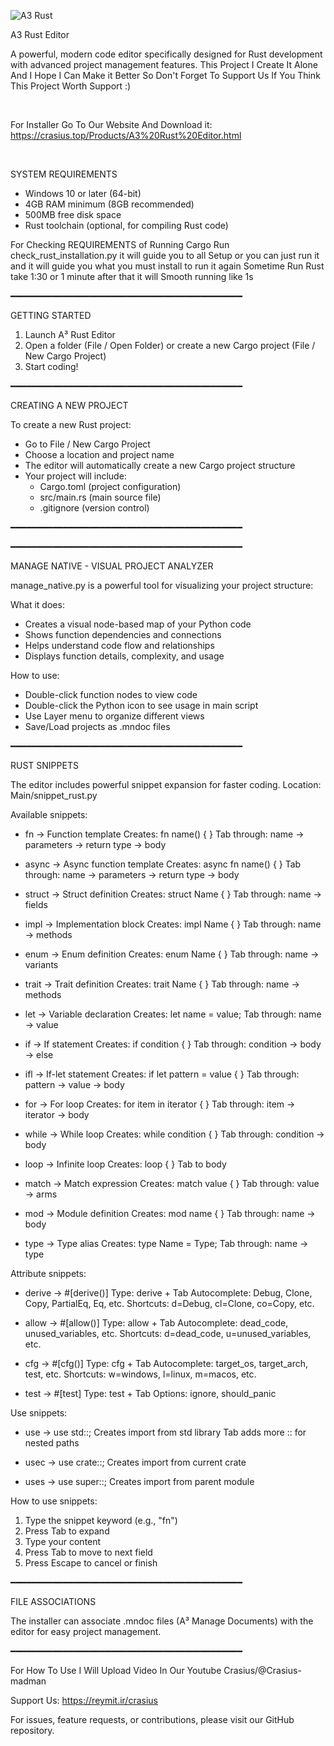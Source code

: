 ![A3 Rust](https://github.com/user-attachments/assets/973ff29a-7287-48f6-8c70-727443760f30)

A3 Rust Editor

A powerful, modern code editor specifically designed for Rust development with advanced project management features.
This Project I Create It Alone And I Hope I Can Make it Better So Don't Forget To Support Us If You Think This Project
Worth Support :)

<br>

For Installer Go To Our Website And Download it:
https://crasius.top/Products/A3%20Rust%20Editor.html

<br>

SYSTEM REQUIREMENTS

- Windows 10 or later (64-bit)
- 4GB RAM minimum (8GB recommended)
- 500MB free disk space
- Rust toolchain (optional, for compiling Rust code)

For Checking REQUIREMENTS of Running Cargo Run check_rust_installation.py it will guide you to all Setup
or you can just run it and it will guide you what you must install to run it again Sometime Run Rust take 1:30 or 1 minute
after that it will Smooth running like 1s

━━━━━━━━━━━━━━━━━━━━━━━━━━━━━━━━━━━━━━━━━━━━

GETTING STARTED

1. Launch A³ Rust Editor
2. Open a folder (File / Open Folder) or create a new Cargo project (File / New Cargo Project)
3. Start coding!

━━━━━━━━━━━━━━━━━━━━━━━━━━━━━━━━━━━━━━━━━━━━

CREATING A NEW PROJECT

To create a new Rust project:

- Go to File / New Cargo Project
- Choose a location and project name
- The editor will automatically create a new Cargo project structure
- Your project will include:
  - Cargo.toml (project configuration)
  - src/main.rs (main source file)
  - .gitignore (version control)

━━━━━━━━━━━━━━━━━━━━━━━━━━━━━━━━━━━━━━━━━━━━

━━━━━━━━━━━━━━━━━━━━━━━━━━━━━━━━━━━━━━━━━━━━

MANAGE NATIVE - VISUAL PROJECT ANALYZER

manage_native.py is a powerful tool for visualizing your project structure:

What it does:
- Creates a visual node-based map of your Python code
- Shows function dependencies and connections
- Helps understand code flow and relationships
- Displays function details, complexity, and usage

How to use:
- Double-click function nodes to view code
- Double-click the Python icon to see usage in main script
- Use Layer menu to organize different views
- Save/Load projects as .mndoc files

━━━━━━━━━━━━━━━━━━━━━━━━━━━━━━━━━━━━━━━━━━━━

RUST SNIPPETS

The editor includes powerful snippet expansion for faster coding.
Location: Main/snippet_rust.py

Available snippets:

- fn → Function template
  Creates: fn name() { }
  Tab through: name → parameters → return type → body

- async → Async function template
  Creates: async fn name() { }
  Tab through: name → parameters → return type → body

- struct → Struct definition
  Creates: struct Name { }
  Tab through: name → fields

- impl → Implementation block
  Creates: impl Name { }
  Tab through: name → methods

- enum → Enum definition
  Creates: enum Name { }
  Tab through: name → variants

- trait → Trait definition
  Creates: trait Name { }
  Tab through: name → methods

- let → Variable declaration
  Creates: let name = value;
  Tab through: name → value

- if → If statement
  Creates: if condition { }
  Tab through: condition → body → else

- ifl → If-let statement
  Creates: if let pattern = value { }
  Tab through: pattern → value → body

- for → For loop
  Creates: for item in iterator { }
  Tab through: item → iterator → body

- while → While loop
  Creates: while condition { }
  Tab through: condition → body

- loop → Infinite loop
  Creates: loop { }
  Tab to body

- match → Match expression
  Creates: match value { }
  Tab through: value → arms

- mod → Module definition
  Creates: mod name { }
  Tab through: name → body

- type → Type alias
  Creates: type Name = Type;
  Tab through: name → type

Attribute snippets:

- derive → #[derive()]
  Type: derive + Tab
  Autocomplete: Debug, Clone, Copy, PartialEq, Eq, etc.
  Shortcuts: d=Debug, cl=Clone, co=Copy, etc.

- allow → #[allow()]
  Type: allow + Tab
  Autocomplete: dead_code, unused_variables, etc.
  Shortcuts: d=dead_code, u=unused_variables, etc.

- cfg → #[cfg()]
  Type: cfg + Tab
  Autocomplete: target_os, target_arch, test, etc.
  Shortcuts: w=windows, l=linux, m=macos, etc.

- test → #[test]
  Type: test + Tab
  Options: ignore, should_panic

Use snippets:

- use → use std::;
  Creates import from std library
  Tab adds more :: for nested paths

- usec → use crate::;
  Creates import from current crate

- uses → use super::;
  Creates import from parent module

How to use snippets:
1. Type the snippet keyword (e.g., "fn")
2. Press Tab to expand
3. Type your content
4. Press Tab to move to next field
5. Press Escape to cancel or finish

━━━━━━━━━━━━━━━━━━━━━━━━━━━━━━━━━━━━━━━━━━━━


FILE ASSOCIATIONS

The installer can associate .mndoc files (A³ Manage Documents) with the editor for easy project management.

━━━━━━━━━━━━━━━━━━━━━━━━━━━━━━━━━━━━━━━━━━━━

For How To Use I Will Upload Video In Our Youtube Crasius/@Crasius-madman

Support Us:
https://reymit.ir/crasius


For issues, feature requests, or contributions, please visit our GitHub repository.
